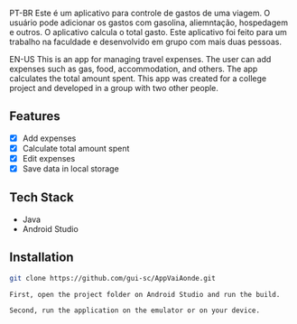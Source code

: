 PT-BR  Este é um aplicativo para controle de gastos de uma viagem. O usuário pode adicionar os gastos com gasolina,
aliemntação, hospedagem e outros. O aplicativo calcula o total gasto. Este aplicativo foi feito para um trabalho na faculdade e desenvolvido em grupo com mais duas pessoas.

EN-US  This is an app for managing travel expenses. The user can add expenses such as gas, food, accommodation, and others. The app calculates the total amount spent. This app was created for a college project and developed in a group with two other people.

## Features

- [x] Add expenses
- [x] Calculate total amount spent
- [x] Edit expenses
- [x] Save data in local storage

## Tech Stack

- Java
- Android Studio

## Installation

```bash
git clone https://github.com/gui-sc/AppVaiAonde.git

First, open the project folder on Android Studio and run the build.

Second, run the application on the emulator or on your device.

```
